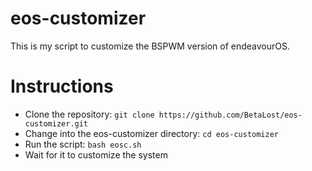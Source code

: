 # eos-customizer
This is my script to customize the BSPWM version of endeavourOS.

# Instructions
* Clone the repository: `git clone https://github.com/BetaLost/eos-customizer.git`
* Change into the eos-customizer directory: `cd eos-customizer`
* Run the script: `bash eosc.sh`
* Wait for it to customize the system
